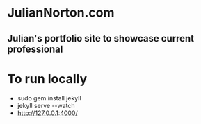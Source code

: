# JulianNorton.com
## Julian's portfolio site to showcase current professional


# To run locally
* sudo gem install jekyll
* jekyll serve --watch
* http://127.0.0.1:4000/

